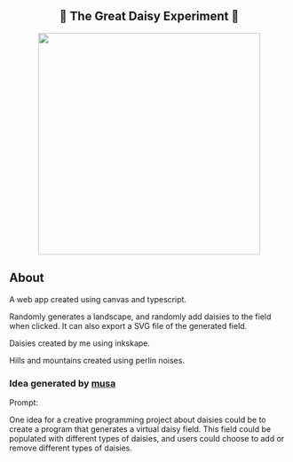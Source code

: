 

<div align="center">
<h2>🌼 The Great Daisy Experiment 🌼</h2>
  <span>
    <img width="400px" src="https://user-images.githubusercontent.com/19466053/199759255-46607521-211d-4932-a33a-8b9bc45c705c.png" >
  </span>
</div>


[](https://user-images.githubusercontent.com/19466053/195704940-b0380d46-000a-4901-ba32-f0d08b4edce1.png)
[](https://user-images.githubusercontent.com/19466053/195705303-4da8d2c8-9df1-48a0-9bee-5d0a64da89f4.png)
[](https://user-images.githubusercontent.com/19466053/198846833-c4106bd6-25d4-4645-8b5e-0d6077c9b0b4.png)
[](https://user-images.githubusercontent.com/19466053/198850674-e20f9d6a-2c52-473c-9a6a-933f70f6ce89.png)
[](https://user-images.githubusercontent.com/19466053/199083635-970b0391-e0f5-4f8f-b541-064148427aed.png)
[](https://user-images.githubusercontent.com/19466053/199085839-7eb367eb-296d-4144-91f6-e76cd24cbf88.png)
[](https://user-images.githubusercontent.com/19466053/199351416-44094ec0-3263-460d-bcd0-d284e5d710cb.png)
[](https://user-images.githubusercontent.com/19466053/199751910-f7f74028-b8c1-4daa-8ba3-7b959b5668a5.png)
[](https://user-images.githubusercontent.com/19466053/199759255-46607521-211d-4932-a33a-8b9bc45c705c.png)



## About

A web app created using canvas and typescript.

Randomly generates a landscape, and randomly add daisies to the field when clicked. 
It can also export a SVG file of the generated field.

Daisies created by me using inkskape.

Hills and mountains created using perlin noises.

### Idea generated by [musa](https://musa.dikson.xyz/)
Prompt:

One idea for a creative programming project about daisies could be to create a program that generates a virtual daisy field. This field could be populated with different types of daisies, and users could choose to add or remove different types of daisies. 
